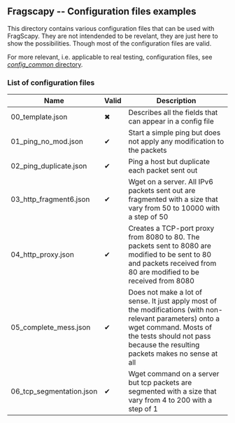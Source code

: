 ## Fragscapy -- Configuration files examples

This directory contains various configuration files that can be used with
FragScapy. They are not intendended to be revelant, they are just here to
show the possibilities. Though most of the configuration files are valid.

For more relevant, i.e. applicable to real testing, configuration files, see
[_config\_common_ directory](config_common/).

### List of configuration files

| Name | Valid | Description |
| ---- | ----- | ----------- |
| 00_template.json | ✖ | Describes all the fields that can appear in a config file |
| 01_ping_no_mod.json | ✔ | Start a simple ping but does not apply any modification to the packets |
| 02_ping_duplicate.json | ✔ | Ping a host but duplicate each packet sent out |
| 03_http_fragment6.json | ✔ | Wget on a server. All IPv6 packets sent out are fragmented with a size that vary from 50 to 10000 with a step of 50 |
| 04_http_proxy.json | ✔ | Creates a TCP-port proxy from 8080 to 80. The packets sent to 8080 are modified to be sent to 80 and packets received from 80 are modified to be received from 8080 |
| 05_complete_mess.json | ✔ | Does not make a lot of sense. It just apply most of the modifications (with non-relevant parameters) onto a wget command. Mosts of the tests should not pass because the resulting packets makes no sense at all |
| 06_tcp_segmentation.json | ✔ | Wget command on a server but tcp packets are segmented with a size that vary from 4 to 200 with a step of 1 |
